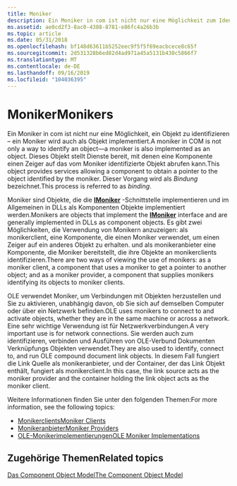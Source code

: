 ```yaml
---
title: Moniker
description: Ein Moniker in com ist nicht nur eine Möglichkeit zum Identifizieren eines Objekts \ 8212; ein Moniker wird auch als Objekt implementiert.
ms.assetid: ae0cd2f3-8ac0-4388-8781-e86fc4a26b3b
ms.topic: article
ms.date: 05/31/2018
ms.openlocfilehash: bf148d63611b5252eec9f5f5f69eacbcece8c65f
ms.sourcegitcommit: 2d531328b6ed82d4ad971a45a5131b430c5866f7
ms.translationtype: MT
ms.contentlocale: de-DE
ms.lasthandoff: 09/16/2019
ms.locfileid: "104036395"
---
```

# <a name="monikers"></a><span data-ttu-id="e9ce9-103">Moniker</span><span class="sxs-lookup"><span data-stu-id="e9ce9-103">Monikers</span></span>

<span data-ttu-id="e9ce9-104">Ein Moniker in com ist nicht nur eine Möglichkeit, ein Objekt zu identifizieren – ein Moniker wird auch als Objekt implementiert.</span><span class="sxs-lookup"><span data-stu-id="e9ce9-104">A moniker in COM is not only a way to identify an object—a moniker is also implemented as an object.</span></span> <span data-ttu-id="e9ce9-105">Dieses Objekt stellt Dienste bereit, mit denen eine Komponente einen Zeiger auf das vom Moniker identifizierte Objekt abrufen kann.</span><span class="sxs-lookup"><span data-stu-id="e9ce9-105">This object provides services allowing a component to obtain a pointer to the object identified by the moniker.</span></span> <span data-ttu-id="e9ce9-106">Dieser Vorgang wird als *Bindung* bezeichnet.</span><span class="sxs-lookup"><span data-stu-id="e9ce9-106">This process is referred to as *binding*.</span></span>

<span data-ttu-id="e9ce9-107">Moniker sind Objekte, die die [**IMoniker**](/windows/desktop/api/ObjIdl/nn-objidl-imoniker) -Schnittstelle implementieren und im Allgemeinen in DLLs als Komponenten Objekte implementiert werden.</span><span class="sxs-lookup"><span data-stu-id="e9ce9-107">Monikers are objects that implement the [**IMoniker**](/windows/desktop/api/ObjIdl/nn-objidl-imoniker) interface and are generally implemented in DLLs as component objects.</span></span> <span data-ttu-id="e9ce9-108">Es gibt zwei Möglichkeiten, die Verwendung von Monikern anzuzeigen: als monikerclient, eine Komponente, die einen Moniker verwendet, um einen Zeiger auf ein anderes Objekt zu erhalten. und als monikeranbieter eine Komponente, die Moniker bereitstellt, die ihre Objekte an monikerclients identifizieren.</span><span class="sxs-lookup"><span data-stu-id="e9ce9-108">There are two ways of viewing the use of monikers: as a moniker client, a component that uses a moniker to get a pointer to another object; and as a moniker provider, a component that supplies monikers identifying its objects to moniker clients.</span></span>

<span data-ttu-id="e9ce9-109">OLE verwendet Moniker, um Verbindungen mit Objekten herzustellen und Sie zu aktivieren, unabhängig davon, ob Sie sich auf demselben Computer oder über ein Netzwerk befinden.</span><span class="sxs-lookup"><span data-stu-id="e9ce9-109">OLE uses monikers to connect to and activate objects, whether they are in the same machine or across a network.</span></span> <span data-ttu-id="e9ce9-110">Eine sehr wichtige Verwendung ist für Netzwerkverbindungen.</span><span class="sxs-lookup"><span data-stu-id="e9ce9-110">A very important use is for network connections.</span></span> <span data-ttu-id="e9ce9-111">Sie werden auch zum identifizieren, verbinden und Ausführen von OLE-Verbund Dokumenten Verknüpfungs Objekten verwendet.</span><span class="sxs-lookup"><span data-stu-id="e9ce9-111">They are also used to identify, connect to, and run OLE compound document link objects.</span></span> <span data-ttu-id="e9ce9-112">In diesem Fall fungiert die Link Quelle als monikeranbieter, und der Container, der das Link Objekt enthält, fungiert als monikerclient.</span><span class="sxs-lookup"><span data-stu-id="e9ce9-112">In this case, the link source acts as the moniker provider and the container holding the link object acts as the moniker client.</span></span>

<span data-ttu-id="e9ce9-113">Weitere Informationen finden Sie unter den folgenden Themen:</span><span class="sxs-lookup"><span data-stu-id="e9ce9-113">For more information, see the following topics:</span></span>

-   [<span data-ttu-id="e9ce9-114">Monikerclients</span><span class="sxs-lookup"><span data-stu-id="e9ce9-114">Moniker Clients</span></span>](moniker-clients.md)
-   [<span data-ttu-id="e9ce9-115">Monikeranbieter</span><span class="sxs-lookup"><span data-stu-id="e9ce9-115">Moniker Providers</span></span>](moniker-providers.md)
-   [<span data-ttu-id="e9ce9-116">OLE-Monikerimplementierungen</span><span class="sxs-lookup"><span data-stu-id="e9ce9-116">OLE Moniker Implementations</span></span>](ole-moniker-implementations.md)

## <a name="related-topics"></a><span data-ttu-id="e9ce9-117">Zugehörige Themen</span><span class="sxs-lookup"><span data-stu-id="e9ce9-117">Related topics</span></span>

<dl> <dt>

[<span data-ttu-id="e9ce9-118">Das Component Object Model</span><span class="sxs-lookup"><span data-stu-id="e9ce9-118">The Component Object Model</span></span>](the-component-object-model.md)
</dt> </dl>

 

 




